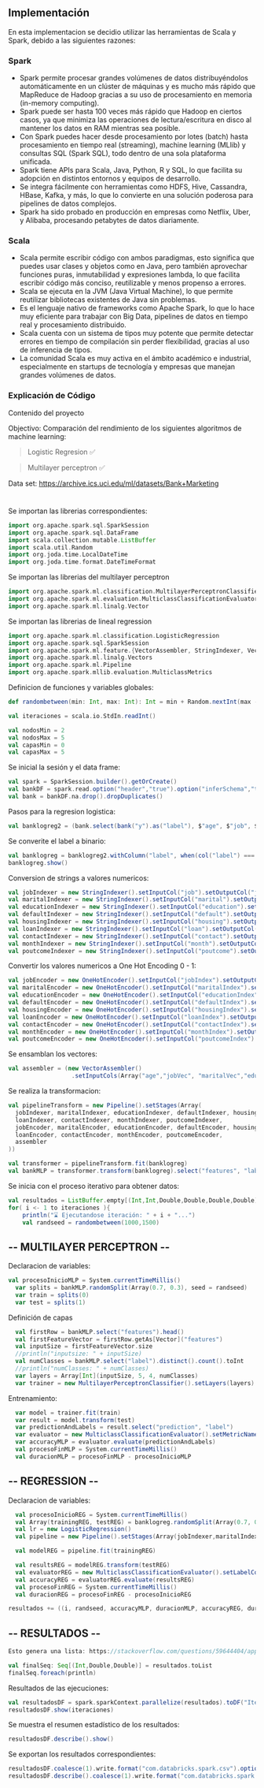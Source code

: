 ## Implementación
En esta implementacion se decidio utilizar las herramientas de Scala y Spark, debido a las siguientes razones:
### Spark
* Spark permite procesar grandes volúmenes de datos distribuyéndolos automáticamente en un clúster de máquinas y es mucho más rápido que MapReduce de Hadoop gracias a su uso de procesamiento en memoria (in-memory computing).
* Spark puede ser hasta 100 veces más rápido que Hadoop en ciertos casos, ya que minimiza las operaciones de lectura/escritura en disco al mantener los datos en RAM mientras sea posible.
* Con Spark puedes hacer desde procesamiento por lotes (batch) hasta procesamiento en tiempo real (streaming), machine learning (MLlib) y consultas SQL (Spark SQL), todo dentro de una sola plataforma unificada.
* Spark tiene APIs para Scala, Java, Python, R y SQL, lo que facilita su adopción en distintos entornos y equipos de desarrollo.
* Se integra fácilmente con herramientas como HDFS, Hive, Cassandra, HBase, Kafka, y más, lo que lo convierte en una solución poderosa para pipelines de datos complejos.
* Spark ha sido probado en producción en empresas como Netflix, Uber, y Alibaba, procesando petabytes de datos diariamente.

### Scala
* Scala permite escribir código con ambos paradigmas, esto significa que puedes usar clases y objetos como en Java, pero también aprovechar funciones puras, inmutabilidad y expresiones lambda, lo que facilita escribir código más conciso, reutilizable y menos propenso a errores.
* Scala se ejecuta en la JVM (Java Virtual Machine), lo que permite reutilizar bibliotecas existentes de Java sin problemas.
* Es el lenguaje nativo de frameworks como Apache Spark, lo que lo hace muy eficiente para trabajar con Big Data, pipelines de datos en tiempo real y procesamiento distribuido.
* Scala cuenta con un sistema de tipos muy potente que permite detectar errores en tiempo de compilación sin perder flexibilidad, gracias al uso de inferencia de tipos.
* La comunidad Scala es muy activa en el ámbito académico e industrial, especialmente en startups de tecnología y empresas que manejan grandes volúmenes de datos.

### Explicación de Código
Contenido del proyecto

Objectivo: Comparación del rendimiento de los siguientes algoritmos de machine learning:
> Logistic Regresion ✅

> Multilayer perceptron ✅

Data set: https://archive.ics.uci.edu/ml/datasets/Bank+Marketing

#
Se importan las librerias correspondientes:

```scala
import org.apache.spark.sql.SparkSession
import org.apache.spark.sql.DataFrame
import scala.collection.mutable.ListBuffer
import scala.util.Random
import org.joda.time.LocalDateTime
import org.joda.time.format.DateTimeFormat 
```
Se importan las librerias del multilayer perceptron
```scala
import org.apache.spark.ml.classification.MultilayerPerceptronClassifier
import org.apache.spark.ml.evaluation.MulticlassClassificationEvaluator
import org.apache.spark.ml.linalg.Vector
```

Se importan las librerias de lineal regression
```scala
import org.apache.spark.ml.classification.LogisticRegression
import org.apache.spark.sql.SparkSession
import org.apache.spark.ml.feature.{VectorAssembler, StringIndexer, VectorIndexer, OneHotEncoder}
import org.apache.spark.ml.linalg.Vectors
import org.apache.spark.ml.Pipeline
import org.apache.spark.mllib.evaluation.MulticlassMetrics
```

Definicion de funciones y variables globales:
```scala
def randombetween(min: Int, max: Int): Int = min + Random.nextInt(max - min)

val iteraciones = scala.io.StdIn.readInt()

val nodosMin = 2
val nodosMax = 5
val capasMin = 0
val capasMax = 5
```

Se inicial la sesión y el data frame:
```scala
val spark = SparkSession.builder().getOrCreate()
val bankDF = spark.read.option("header","true").option("inferSchema","true").option("delimiter", ";").csv("bank-full.csv")
val bank = bankDF.na.drop().dropDuplicates()
```

Pasos para la regresion logistica:
```scala
val banklogreg2 = (bank.select(bank("y").as("label"), $"age", $"job", $"marital", $"education", $"default", $"balance", $"housing", $"loan", $"contact", $"day", $"month", $"duration", $"campaign", $"pdays", $"previous",$"poutcome"))
```
Se converite el label a binario:
```scala
val banklogreg = banklogreg2.withColumn("label", when(col("label") === "yes", 1).otherwise(0))
banklogreg.show()
```

Conversion de strings a valores numericos:
```scala
val jobIndexer = new StringIndexer().setInputCol("job").setOutputCol("jobIndex")
val maritalIndexer = new StringIndexer().setInputCol("marital").setOutputCol("maritalIndex")
val educationIndexer = new StringIndexer().setInputCol("education").setOutputCol("educationIndex")
val defaultIndexer = new StringIndexer().setInputCol("default").setOutputCol("defaultIndex")
val housingIndexer = new StringIndexer().setInputCol("housing").setOutputCol("housingIndex")
val loanIndexer = new StringIndexer().setInputCol("loan").setOutputCol("loanIndex")
val contactIndexer = new StringIndexer().setInputCol("contact").setOutputCol("contactIndex")
val monthIndexer = new StringIndexer().setInputCol("month").setOutputCol("monthIndex")
val poutcomeIndexer = new StringIndexer().setInputCol("poutcome").setOutputCol("poutcomeIndex")
```

Convertir los valores numericos a One Hot Encoding 0 - 1:
```scala
val jobEncoder = new OneHotEncoder().setInputCol("jobIndex").setOutputCol("jobVec")
val maritalEncoder = new OneHotEncoder().setInputCol("maritalIndex").setOutputCol("maritalVec")
val educationEncoder = new OneHotEncoder().setInputCol("educationIndex").setOutputCol("educationVec")
val defaultEncoder = new OneHotEncoder().setInputCol("defaultIndex").setOutputCol("defaultVec")
val housingEncoder = new OneHotEncoder().setInputCol("housingIndex").setOutputCol("housingVec")
val loanEncoder = new OneHotEncoder().setInputCol("loanIndex").setOutputCol("loanVec")
val contactEncoder = new OneHotEncoder().setInputCol("contactIndex").setOutputCol("contactVec")
val monthEncoder = new OneHotEncoder().setInputCol("monthIndex").setOutputCol("monthVec")
val poutcomeEncoder = new OneHotEncoder().setInputCol("poutcomeIndex").setOutputCol("poutcomeVec")
```
Se ensamblan los vectores:
```scala
val assembler = (new VectorAssembler()
                  .setInputCols(Array("age","jobVec", "maritalVec","educationVec","defaultVec","balance","housingVec","loanVec","contactVec","day","monthVec","duration","campaign","pdays","previous","poutcomeVec")).setOutputCol("features"))
```
Se realiza la transformacion:
```scala
val pipelineTransform = new Pipeline().setStages(Array(
  jobIndexer, maritalIndexer, educationIndexer, defaultIndexer, housingIndexer,
  loanIndexer, contactIndexer, monthIndexer, poutcomeIndexer,
  jobEncoder, maritalEncoder, educationEncoder, defaultEncoder, housingEncoder,
  loanEncoder, contactEncoder, monthEncoder, poutcomeEncoder,
  assembler
))

val transformer = pipelineTransform.fit(banklogreg)
val bankMLP = transformer.transform(banklogreg).select("features", "label")
```

Se inicia con el proceso iterativo para obtener datos:
```scala
val resultados = ListBuffer.empty[(Int,Int,Double,Double,Double,Double)]
for( i <- 1 to iteraciones ){
    println("⌛️ Ejecutandose iteración: " + i + "...")
    val randseed = randombetween(1000,1500)
```
## -- MULTILAYER PERCEPTRON -- 
Declaracion de variables:
```scala
val procesoInicioMLP = System.currentTimeMillis()
  var splits = bankMLP.randomSplit(Array(0.7, 0.3), seed = randseed)
  var train = splits(0)
  var test = splits(1)
```
Definición de capas
```scala
  val firstRow = bankMLP.select("features").head()
  val firstFeatureVector = firstRow.getAs[Vector]("features")
  val inputSize = firstFeatureVector.size
  //println("inputsize: " + inputSize)
  val numClasses = bankMLP.select("label").distinct().count().toInt
  //println("numClasses: " + numClasses)
  var layers = Array[Int](inputSize, 5, 4, numClasses)
  var trainer = new MultilayerPerceptronClassifier().setLayers(layers).setBlockSize(128).setSeed(randseed).setMaxIter(100)
```
Entrenamiento:
```scala
  var model = trainer.fit(train)
  var result = model.transform(test)
  var predictionAndLabels = result.select("prediction", "label")
  var evaluator = new MulticlassClassificationEvaluator().setMetricName("accuracy")
  var accuracyMLP = evaluator.evaluate(predictionAndLabels)
  val procesoFinMLP = System.currentTimeMillis()
  val duracionMLP = procesoFinMLP - procesoInicioMLP
```

## -- REGRESSION -- 
Declaracion de variables:
```scala
  val procesoInicioREG = System.currentTimeMillis()
  val Array(trainingREG, testREG) = banklogreg.randomSplit(Array(0.7, 0.3), seed = randseed)
  val lr = new LogisticRegression()
  val pipeline = new Pipeline().setStages(Array(jobIndexer,maritalIndexer,educationIndexer,defaultIndexer,housingIndexer,loanIndexer,contactIndexer,monthIndexer,poutcomeIndexer,jobEncoder,maritalEncoder,educationEncoder,defaultEncoder,housingEncoder,loanEncoder,contactEncoder,monthEncoder,poutcomeEncoder,assembler,lr))

  val modelREG = pipeline.fit(trainingREG)

  val resultsREG = modelREG.transform(testREG)
  val evaluatorREG = new MulticlassClassificationEvaluator().setLabelCol("label").setPredictionCol("prediction").setMetricName("accuracy")
  val accuracyREG = evaluatorREG.evaluate(resultsREG)
  val procesoFinREG = System.currentTimeMillis()
  val duracionREG = procesoFinREG - procesoInicioREG

resultados += ((i, randseed, accuracyMLP, duracionMLP, accuracyREG, duracionREG))
```
## -- RESULTADOS -- 
```scala
Esto genera una lista: https://stackoverflow.com/questions/59644404/appending-rows-to-a-dataframe

val finalSeq: Seq[(Int,Double,Double)] = resultados.toList
finalSeq.foreach(println)
```
Resultados de las ejecuciones:
```scala
val resultadosDF = spark.sparkContext.parallelize(resultados).toDF("Iteracion","Semilla","MLP Accuracy","MLP Duracion (ms)","LR Accuracy", "LR Duracion (ms)")
resultadosDF.show(iteraciones)
```

Se muestra el resumen estadístico de los resultados:
```scala
resultadosDF.describe().show()
```

Se exportan los resultados correspondientes:
```scala
resultadosDF.coalesce(1).write.format("com.databricks.spark.csv").option("header", "true").option("encoding","UTF-8").mode("overwrite").save("resultados-iteraciones")
resultadosDF.describe().coalesce(1).write.format("com.databricks.spark.csv").option("header", "true").option("encoding","UTF-8").mode("overwrite").save("resultados-describe")
```